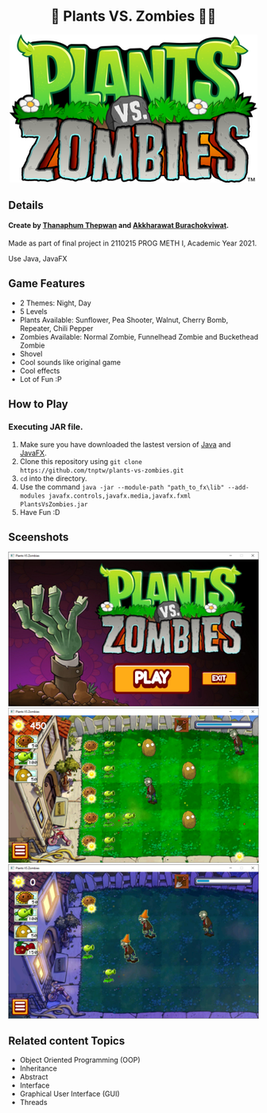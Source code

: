 <h1 align="center">🌱 Plants VS. Zombies 🧟‍♂️</h1>
<p align="center">
  <img width="500" src="./assets/images/Pvz_logo.png">
</p>

## Details

#### Create by **[Thanaphum Thepwan](https://www.github.com/tnptw)** and **[Akkharawat Burachokviwat](https://www.github.com/EarthAkkharawat)**.

Made as part of final project in 2110215 PROG METH I, Academic Year 2021.

Use Java, JavaFX

## Game Features

- 2 Themes: Night, Day
- 5 Levels
- Plants Available: Sunflower, Pea Shooter, Walnut, Cherry Bomb, Repeater, Chili Pepper
- Zombies Available: Normal Zombie, Funnelhead Zombie and Buckethead Zombie
- Shovel
- Cool sounds like original game
- Cool effects
- Lot of Fun :P

## How to Play
### Executing JAR file.
  1. Make sure you have downloaded the lastest version of [Java](https://oracle.com/java/technologies/downloads/) and [JavaFX](https://gluonhq.com/products/javafx/).
  2. Clone this repository using `git clone https://github.com/tnptw/plants-vs-zombies.git`
  3. `cd` into the directory.
  4. Use the command `java -jar --module-path "path_to_fx\lib" --add-modules javafx.controls,javafx.media,javafx.fxml PlantsVsZombies.jar`
  5. Have Fun :D 

## Sceenshots

![alt_text](./screenshots/MainMenu.PNG)
![alt_text](./screenshots/GamePlay_day.PNG)
![alt_text](./screenshots/GamePlay_night.PNG)

## Related content Topics 

- Object Oriented Programming (OOP)
- Inheritance
- Abstract
- Interface
- Graphical User Interface (GUI)
- Threads
